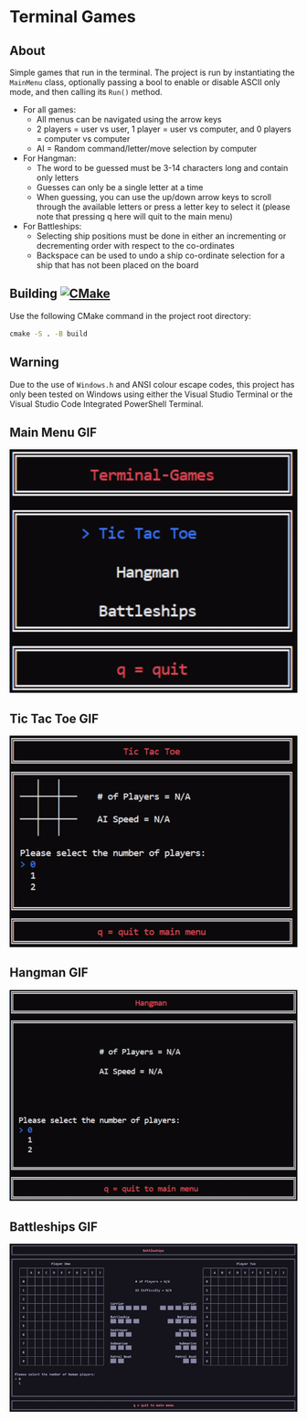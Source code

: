 # Terminal Games

## About

Simple games that run in the terminal. The project is run by instantiating the `MainMenu` class, optionally passing a
bool to enable or disable ASCII only mode, and then calling its `Run()` method.

- For all games:
  - All menus can be navigated using the arrow keys
  - 2 players = user vs user, 1 player = user vs computer, and 0 players = computer vs computer
  - AI = Random command/letter/move selection by computer
- For Hangman:
  - The word to be guessed must be 3-14 characters long and contain only letters
  - Guesses can only be a single letter at a time
  - When guessing, you can use the up/down arrow keys to scroll through the available letters or press a letter key to
    select it (please note that pressing q here will quit to the main menu)
- For Battleships:
  - Selecting ship positions must be done in either an incrementing or decrementing order with respect to the co-ordinates
  - Backspace can be used to undo a ship co-ordinate selection for a ship that has not been placed on the board

## Building [![CMake](https://github.com/J-Afzal/Terminal-Games/workflows/CMake/badge.svg)](https://github.com/J-Afzal/Terminal-Games/actions/workflows/cmake.yml)

Use the following CMake command in the project root directory:

```cmd
cmake -S . -B build
```

## Warning

Due to the use of `Windows.h` and ANSI colour escape codes, this project has only been tested on Windows using either
the Visual Studio Terminal or the Visual Studio Code Integrated PowerShell Terminal.

## Main Menu GIF

![Main Menu GIF](screenshots/MainMenu.gif "Main Menu GIF")

## Tic Tac Toe GIF

![Tic Tac Toe GIF](screenshots/TicTacToe.gif "Tic Tac Toe GIF")

## Hangman GIF

![Hangman GIF](screenshots/Hangman.gif "Hangman GIF")

## Battleships GIF

![Battleships GIF](screenshots/Battleships.gif "Battleships GIF")
